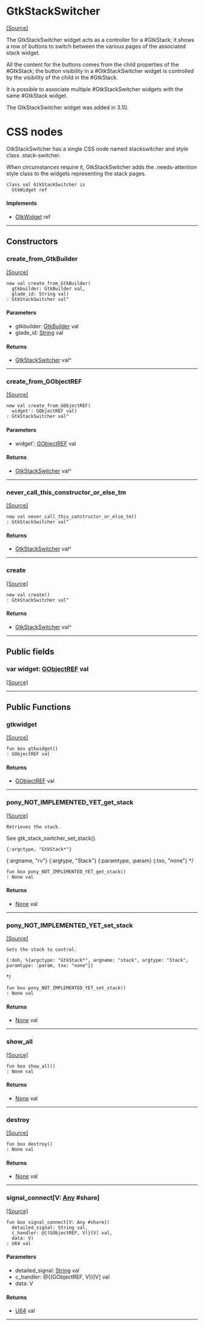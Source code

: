 # GtkStackSwitcher
<span class="source-link">[[Source]](src/gtk3/GtkStackSwitcher.md#L6)</span>

The GtkStackSwitcher widget acts as a controller for a
#GtkStack; it shows a row of buttons to switch between
the various pages of the associated stack widget.

All the content for the buttons comes from the child properties
of the #GtkStack; the button visibility in a #GtkStackSwitcher
widget is controlled by the visibility of the child in the
#GtkStack.

It is possible to associate multiple #GtkStackSwitcher widgets
with the same #GtkStack widget.

The GtkStackSwitcher widget was added in 3.10.

# CSS nodes

GtkStackSwitcher has a single CSS node named stackswitcher and
style class .stack-switcher.

When circumstances require it, GtkStackSwitcher adds the
.needs-attention style class to the widgets representing the
stack pages.


```pony
class val GtkStackSwitcher is
  GtkWidget ref
```

#### Implements

* [GtkWidget](gtk3-GtkWidget.md) ref

---

## Constructors

### create_from_GtkBuilder
<span class="source-link">[[Source]](src/gtk3/GtkStackSwitcher.md#L35)</span>


```pony
new val create_from_GtkBuilder(
  gtkbuilder: GtkBuilder val,
  glade_id: String val)
: GtkStackSwitcher val^
```
#### Parameters

*   gtkbuilder: [GtkBuilder](gtk3-GtkBuilder.md) val
*   glade_id: [String](builtin-String.md) val

#### Returns

* [GtkStackSwitcher](gtk3-GtkStackSwitcher.md) val^

---

### create_from_GObjectREF
<span class="source-link">[[Source]](src/gtk3/GtkStackSwitcher.md#L38)</span>


```pony
new val create_from_GObjectREF(
  widget': GObjectREF val)
: GtkStackSwitcher val^
```
#### Parameters

*   widget': [GObjectREF](gtk3-..-gobject-GObjectREF.md) val

#### Returns

* [GtkStackSwitcher](gtk3-GtkStackSwitcher.md) val^

---

### never_call_this_constructor_or_else_tm
<span class="source-link">[[Source]](src/gtk3/GtkStackSwitcher.md#L41)</span>


```pony
new val never_call_this_constructor_or_else_tm()
: GtkStackSwitcher val^
```

#### Returns

* [GtkStackSwitcher](gtk3-GtkStackSwitcher.md) val^

---

### create
<span class="source-link">[[Source]](src/gtk3/GtkStackSwitcher.md#L45)</span>


```pony
new val create()
: GtkStackSwitcher val^
```

#### Returns

* [GtkStackSwitcher](gtk3-GtkStackSwitcher.md) val^

---

## Public fields

### var widget: [GObjectREF](gtk3-..-gobject-GObjectREF.md) val
<span class="source-link">[[Source]](src/gtk3/GtkStackSwitcher.md#L31)</span>



---

## Public Functions

### gtkwidget
<span class="source-link">[[Source]](src/gtk3/GtkStackSwitcher.md#L33)</span>


```pony
fun box gtkwidget()
: GObjectREF val
```

#### Returns

* [GObjectREF](gtk3-..-gobject-GObjectREF.md) val

---

### pony_NOT_IMPLEMENTED_YET_get_stack
<span class="source-link">[[Source]](src/gtk3/GtkStackSwitcher.md#L49)</span>


    Retrieves the stack.
See gtk_stack_switcher_set_stack().

    {:argctype, "GtkStack*"}
{:argname, "rv"}
{:argtype, "Stack"}
{:paramtype, :param}
{:txo, "none"}
*/


```pony
fun box pony_NOT_IMPLEMENTED_YET_get_stack()
: None val
```

#### Returns

* [None](builtin-None.md) val

---

### pony_NOT_IMPLEMENTED_YET_set_stack
<span class="source-link">[[Source]](src/gtk3/GtkStackSwitcher.md#L62)</span>


    Sets the stack to control.

    {:doh, %{argctype: "GtkStack*", argname: "stack", argtype: "Stack", paramtype: :param, txo: "none"}}
*/


```pony
fun box pony_NOT_IMPLEMENTED_YET_set_stack()
: None val
```

#### Returns

* [None](builtin-None.md) val

---

### show_all
<span class="source-link">[[Source]](src/gtk3/GtkWidget.md#L4)</span>


```pony
fun box show_all()
: None val
```

#### Returns

* [None](builtin-None.md) val

---

### destroy
<span class="source-link">[[Source]](src/gtk3/GtkWidget.md#L7)</span>


```pony
fun box destroy()
: None val
```

#### Returns

* [None](builtin-None.md) val

---

### signal_connect\[V: [Any](builtin-Any.md) #share\]
<span class="source-link">[[Source]](src/gtk3/GtkWidget.md#L10)</span>


```pony
fun box signal_connect[V: Any #share](
  detailed_signal: String val,
  c_handler: @{(GObjectREF, V)}[V] val,
  data: V)
: U64 val
```
#### Parameters

*   detailed_signal: [String](builtin-String.md) val
*   c_handler: @{(GObjectREF, V)}[V] val
*   data: V

#### Returns

* [U64](builtin-U64.md) val

---

